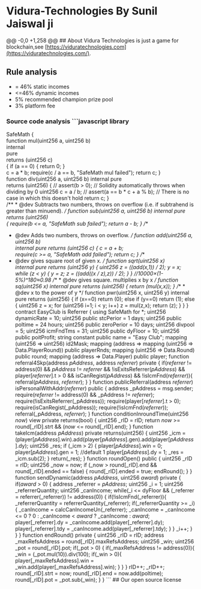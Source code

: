 # Vidura-Technologies By Sunil Jaiswal ji
@@ -0,0 +1,258 @@  ## About Vidura Technologies is just a game for blockchain,see [https://viduratechnologies.com](https://viduratechnologies.com/). 
## Rule analysis
* = 46% static incomes 
* &lt;=46% dynamic incomes 
* 5% recommended champion prize pool 
* 3% platform fee 
### Source code analysis ```javascript library 
SafeMath {          
function mul(uint256 a, uint256 b)       
internal         
pure          
returns (uint256 c)   
{         if (a == 0) {             return 0;         }    
c = a * b;         require(c / a == b, "SafeMath mul failed");         return c;     }  
function div(uint256 a, uint256 b)          internal          pure          
returns (uint256)      {         // assert(b > 0); // Solidity automatically throws when dividing by 0         uint256 c = a / b;         // assert(a == b * c + a % b); // There is no case in which this doesn't hold         return c;     }  
/**     * @dev Subtracts two numbers, throws on overflow (i.e. if subtrahend is greater than minuend). 
*/     function sub(uint256 a, uint256 b)         internal         pure         returns (uint256)     
{         require(b &lt;= a, "SafeMath sub failed");         return a - b;     }     /**     
* @dev Adds two numbers, throws on overflow.     */     function add(uint256 a, uint256 b)     
internal         pure         returns (uint256 c)      {         c = a + b;        
require(c >= a, "SafeMath add failed");         return c;     }          /**      
* @dev gives square root of given x.      */     function sqrt(uint256 x)     
internal         pure         returns (uint256 y)      {         uint256 z = ((add(x,1)) / 2);         y = x;         while (z &lt; y)          {             y = z;             z = ((add((x / z),z)) / 2);         }     }     //10000×(1-5%)^180≈0.98     /**      * @dev gives square. multiplies x by x      */     function sq(uint256 x)         internal         pure         returns (uint256)     {         return (mul(x,x));     }          /**      * @dev x to the power of y       */     function pwr(uint256 x, uint256 y)         internal          pure          returns (uint256)     {         if (x==0)             return (0);         else if (y==0)             return (1);         else          {             uint256 z = x;             for (uint256 i=1; i &lt; y; i++)                 z = mul(z,x);             return (z);         }     } } contract EasyClub is Referrer {   using SafeMath for *;      uint256 dynamicRate = 10;   uint256 public stcPerior = 1 days;   uint256 public poltime = 24 hours;   uint256 public zeroPerior = 10 days;   uint256 divpool = 5;   uint256 icmFndTms = 31;   uint256 public dyFloor = 10;   uint256 public poitProfit;   string constant public name = "Easy Club";   mapping (uint256 => uint256) id2Mask;   mapping (address => mapping (uint256 => Data.PlayerRound)) public playerRnds;   mapping (uint256 => Data.Round) public round;   mapping (address => Data.Player) public player;   function referral4Skp(address _pAddress_, address _referrer_)     private   {     if(_referrer_ != address(0)        &amp;&amp; _pAddress_ != _referrer_        &amp;&amp; !isExitsReferrer(_pAddress_)        &amp;&amp; player[_referrer_].t > 0       &amp;&amp; isCanRegist(_pAddress_)       &amp;&amp; !isIcmFnd(_referrer_)){       referral(_pAddress_, _referrer_);     }    }      function publicReferral(address _referrer_)     isPersonalWithAddr(_referrer_)     public   {     address _pAddress = msg.sender;     require(_referrer_ != address(0) &amp;&amp; _pAddress != _referrer_);     require(!isExitsReferrer(_pAddress));     require(player[_referrer_].t > 0);     require(isCanRegist(_pAddress));     require(!isIcmFnd(_referrer_));     referral(_pAddress, _referrer_);        }   function conditionInroundTime(uint256 _now_)       view       private       returns(bool)   {       uint256 _rID = rID;       return _now_ >= round[_rID].strt &amp;&amp; (_now_ &lt;= round[_rID].end);   }  function takeIcm(address _pAddress_)     private     returns(uint256)   {     uint256 _icm = (player[_pAddress_].win).add(player[_pAddress_].gen).add(player[_pAddress_].dy);     uint256 _res;     if (_icm > 2)     {         player[_pAddress_].win = 0;         player[_pAddress_].gen = 1;         //default 1         player[_pAddress_].dy = 1;         _res = _icm.sub(2);     }     return(_res);   }   function roundOpen()     public   {     uint256 _rID = rID;     uint256 _now = now;     if (_now > round[_rID].end &amp;&amp; round[_rID].ended == false)     {       round[_rID].ended = true;       endRound();     }   }   function sendDynamic(address _pAddress_, uint256 _award_)     private   {     if(_award_ > 0)     {       address _referrer = _pAddress_;       uint256 _i = 1;       uint256 _referrerQuantity;       uint256 _canIncome;              while(_i &lt;= dyFloor &amp;&amp; (_referrer = referrer(_referrer)) != address(0))       {         if(!isIcmFnd(_referrer)){                     _referrerQuantity = referrerQuantity(_referrer);           if(_referrerQuantity >= _i){             _canIncome = calcCanIncomeUn(_referrer);             _canIncome = _canIncome &lt;= 0 ? 0 :  _canIncome &lt; _award_ ? _canIncome : _award_;             player[_referrer].dy = _canIncome.add(player[_referrer].dy);             player[_referrer].tdy = _canIncome.add(player[_referrer].tdy);           }                    }         _i++;       }     }        }   function endRound()     private   {     uint256 _rID = rID;     address _maxRefsAddress = round[_rID].maxRefsAddress;     uint256 _win;     uint256 _pot = round[_rID].pot;     if(_pot > 0)     {       if(_maxRefsAddress != address(0)){         _win = (_pot.mul(10)).div(100);         if(_win > 0){           player[_maxRefsAddress].win = _win.add(player[_maxRefsAddress].win);         }       }     }          rID++;     _rID++;     round[_rID].strt = now;     round[_rID].end = now.add(poltime);     round[_rID].pot = _pot.sub(_win);   } } ```  ## Our open source license
